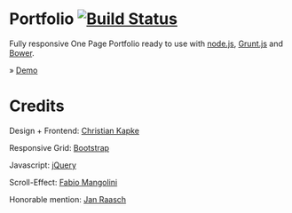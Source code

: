 Portfolio [![Build Status][travis-image]][travis-url]
=========
Fully responsive One Page Portfolio ready to use with [node.js](http://nodejs.org), [Grunt.js](http://gruntjs.com) and [Bower](http://bower.io).

&raquo; [Demo](http://ckapke.de)

Credits
=======
Design + Frontend: [Christian Kapke](http://www.christian-kapke.de)

Responsive Grid: [Bootstrap](http://www.getbootstrap.com)

Javascript: [jQuery](http://www.jquery.com)

Scroll-Effect: [Fabio Mangolini](http://www.responsivewebmobile.com)

Honorable mention: [Jan Raasch](http://www.janraasch.com)

[travis-url]: http://travis-ci.org/christiankapke/portfolio
[travis-image]: https://secure.travis-ci.org/christiankapke/portfolio.png?branch=master

